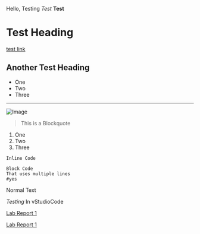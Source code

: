 Hello, Testing
*Test* 
**Test** 
# Test Heading #
[test link](https://youtube.com)
## Another Test Heading ## 
* One
* Two
* Three
--- 
![Image](https://www.testim.io/wp-content/uploads/2019/11/Testim-What-is-a-Test-Environment_-A-Guide-to-Managing-Your-Testing-A.png)
> This is a Blockquote
1. One
2. Two
3. Three

`Inline Code` 
``` 
Block Code 
That uses multiple lines
#yes
```
Normal Text

*Testing* In vStudioCode

[Lab Report 1](lab-report-1-week-2.html)

[Lab Report 1](https://mstubbs1.github.io/<your-lab-reports-repo>/lab-report-1-week-2.html)
